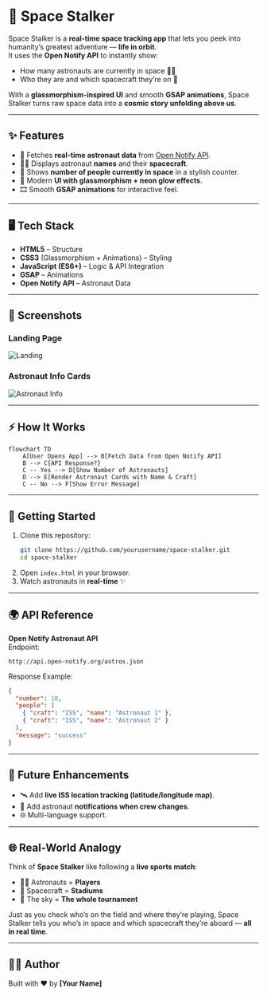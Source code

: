 # 🌌 Space Stalker  

Space Stalker is a **real-time space tracking app** that lets you peek into humanity’s greatest adventure — **life in orbit**.  
It uses the **Open Notify API** to instantly show:  
- How many astronauts are currently in space 🧑‍🚀  
- Who they are and which spacecraft they’re on 🚀  

With a **glassmorphism-inspired UI** and smooth **GSAP animations**, Space Stalker turns raw space data into a **cosmic story unfolding above us**.  

---

## ✨ Features  
- 🔭 Fetches **real-time astronaut data** from [Open Notify API](http://api.open-notify.org/astros.json).  
- 👨‍🚀 Displays astronaut **names** and their **spacecraft**.  
- 🌌 Shows **number of people currently in space** in a stylish counter.  
- 🎨 Modern **UI with glassmorphism + neon glow effects**.  
- 🎞️ Smooth **GSAP animations** for interactive feel.  

---

## 🖥️ Tech Stack  
- **HTML5** – Structure  
- **CSS3** (Glassmorphism + Animations) – Styling  
- **JavaScript (ES6+)** – Logic & API Integration  
- **GSAP** – Animations  
- **Open Notify API** – Astronaut Data  

---

## 📸 Screenshots  
### Landing Page  
![Landing](https://via.placeholder.com/800x400.png?text=Space+Stalker+Landing)  

### Astronaut Info Cards  
![Astronaut Info](https://via.placeholder.com/800x400.png?text=Astronaut+Cards)  

---

## ⚡ How It Works  

```mermaid
flowchart TD
    A[User Opens App] --> B[Fetch Data from Open Notify API]
    B --> C{API Response?}
    C -- Yes --> D[Show Number of Astronauts]
    D --> E[Render Astronaut Cards with Name & Craft]
    C -- No --> F[Show Error Message]
```

---

## 🚀 Getting Started  

1. Clone this repository:  
   ```bash
   git clone https://github.com/yourusername/space-stalker.git
   cd space-stalker
   ```
2. Open `index.html` in your browser.  
3. Watch astronauts in **real-time** ✨  

---

## 🌍 API Reference  
**Open Notify Astronaut API**  
Endpoint:  
```
http://api.open-notify.org/astros.json
```

Response Example:
```json
{
  "number": 10,
  "people": [
    { "craft": "ISS", "name": "Astronaut 1" },
    { "craft": "ISS", "name": "Astronaut 2" }
  ],
  "message": "success"
}
```

---

## 🎯 Future Enhancements  
- 🛰️ Add **live ISS location tracking (latitude/longitude map)**.  
- 🔔 Add astronaut **notifications when crew changes**.  
- 🌐 Multi-language support.  

---

## 🌐 Real-World Analogy  
Think of **Space Stalker** like following a **live sports match**:  
- 🧑‍🚀 Astronauts = **Players**  
- 🚀 Spacecraft = **Stadiums**  
- 🌌 The sky = **The whole tournament**  

Just as you check who’s on the field and where they’re playing, Space Stalker tells you who’s in space and which spacecraft they’re aboard — **all in real time**.  

---

## 👨‍💻 Author  
Built with ❤️ by **[Your Name]**  
